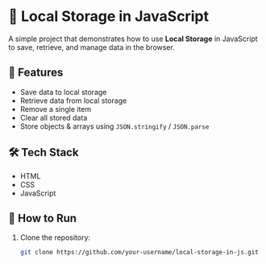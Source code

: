 # 💾 Local Storage in JavaScript  

A simple project that demonstrates how to use **Local Storage** in JavaScript to save, retrieve, and manage data in the browser.  

## 🚀 Features  
- Save data to local storage  
- Retrieve data from local storage  
- Remove a single item  
- Clear all stored data  
- Store objects & arrays using `JSON.stringify` / `JSON.parse`  

## 🛠 Tech Stack  
- HTML  
- CSS  
- JavaScript  

## 📂 How to Run  
1. Clone the repository:  
   ```bash
   git clone https://github.com/your-username/local-storage-in-js.git
